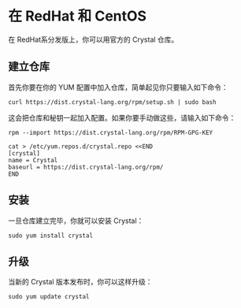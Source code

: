 # 在 RedHat 和 CentOS

在 RedHat系分发版上，你可以用官方的 Crystal 仓库。

## 建立仓库
首先你要在你的 YUM 配置中加入仓库，简单起见你只要输入如下命令：

```
curl https://dist.crystal-lang.org/rpm/setup.sh | sudo bash
```
这会把仓库和秘钥一起加入配置。如果你要手动做这些，请输入如下命令：

```
rpm --import https://dist.crystal-lang.org/rpm/RPM-GPG-KEY

cat > /etc/yum.repos.d/crystal.repo <<END
[crystal]
name = Crystal
baseurl = https://dist.crystal-lang.org/rpm/
END
```

## 安装

一旦仓库建立完毕，你就可以安装 Crystal：

```
sudo yum install crystal
```

## 升级

当新的 Crystal 版本发布时，你可以这样升级：

```
sudo yum update crystal
```
